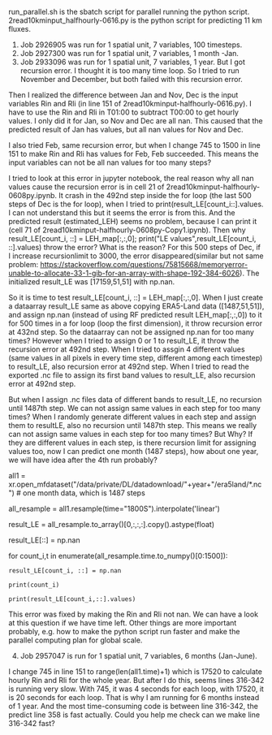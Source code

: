 run_parallel.sh is the sbatch script for parallel running the python script.
2read10kminput_halfhourly-0616.py is the python script for predicting 11 km fluxes.

1) Job 2926905 was run for 1 spatial unit, 7 variables, 100 timesteps.
2) Job 2927300 was run for 1 spatial unit, 7 variables, 1 month -Jan.
3) Job 2933096 was run for 1 spatial unit, 7 variables, 1 year. 
But I got recursion error. I thought it is too many time loop. So I tried to run November and December, but both failed with this recursion error. 

Then I realized the difference between Jan and Nov, Dec is the input variables Rin and Rli (in line 151 of 2read10kminput-halfhourly-0616.py). I have to use the Rin and Rli in T01:00 to subtract T00:00 to get hourly values. I only did it for Jan, so Nov and Dec are all nan. This caused that the predicted result of Jan has values, but all nan values for Nov and Dec. 

I also tried Feb, same recursion error, but when I change 745 to 1500 in line 151 to make Rin and Rli has values for Feb, Feb succeeded. This means the input variables can not be all nan values for too many steps?

I tried to look at this error in jupyter notebook, the real reason why all nan values cause the recursion error is in cell 21 of 2read10kminput-halfhourly-0608py.ipynb. It crash in the 492nd step inside the for loop (the last 500 steps of Dec is the for loop), when I tried to print(result_LE[count_i::].values. I can not understand this but it seems the error is from this. And the predicted result (estimated_LEH) seems no problem, because I can print it (cell 71 of 2read10kminput-halfhourly-0608py-Copy1.ipynb). Then why result_LE[count_i, ::] = LEH_map[:,:,0]; print("LE values",result_LE[count_i, ::].values) throw the error? What is the reason? For this 500 steps of Dec, if I increase recursionlimit to 3000, the error disappeared(similar but not same problem: https://stackoverflow.com/questions/75815668/memoryerror-unable-to-allocate-33-1-gib-for-an-array-with-shape-192-384-6026). The initialized result_LE was [17159,51,51] with np.nan.

So it is time to test result_LE[count_i, ::] = LEH_map[:,:,0]. When I just create a dataarray result_LE same as above copying ERA5-Land data ([1487,51,51]), and assign np.nan (instead of using RF predicted result LEH_map[:,:,0]) to it for 500 times in a for loop (loop the first dimension), it throw recursion error at 432nd step. So the dataarray can not be assigned np.nan for too many times? However when I tried to assign 0 or 1 to result_LE, it throw the recursion error at 492nd step. When I tried to assgin 4 different values (same values in all pixels in every time step, different among each timestep) to result_LE, also recursion error at 492nd step. When I tried to read the exported .nc file to assign its first band values to result_LE, also recursion error at 492nd step. 

But when I assign .nc files data of different bands to result_LE, no recursion until 1487th step. We can not assign same values in each step for too many times? When I randomly generate different values in each step and assign them to resultLE, also no recursion until 1487th step. This means we really can not assign same values in each step for too many times? But Why? If they are different values in each step, is there recursion limit for assigning values too, now I can predict one month (1487 steps), how about one year, we will have idea after the 4th run probably?

all1 = xr.open_mfdataset("/data/private/DL/datadownload/"+year+"/era5land/*.nc") # one month data, which is 1487 steps

all_resample = all1.resample(time="1800S").interpolate('linear')

result_LE = all_resample.to_array()[0,:,:,:].copy().astype(float)

result_LE[::] = np.nan

for count_i,t in enumerate(all_resample.time.to_numpy()[0:1500]):

    result_LE[count_i, ::] = np.nan
	
    print(count_i)
	
    print(result_LE[count_i,::].values)  
	
 
This error was fixed by making the Rin and Rli not nan. We can have a look at this question if we have time left. Other things are more important probably, e.g. how to make the python script run faster and make the parallel computing plan for global scale.

4) Job 2957047 is run for 1 spatial unit, 7 variables, 6 months (Jan-June).

I change 745 in line 151 to range(len(all1.time)+1) which is 17520 to calculate hourly Rin and Rli for the whole year. But after I do this, seems lines 316-342 is running very slow. With 745, it was 4 seconds for each loop, with 17520, it is 20 seconds for each loop. That is why I am running for 6 months instead of 1 year. And the most time-consuming code is between line 316-342, the predict line 358 is fast actually. Could you help me check can we make line 316-342 fast?


